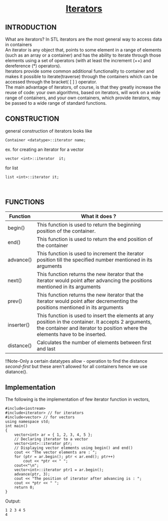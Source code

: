 <h1 align="center"><a href="#"> Iterators </a></h1>

<h2>INTRODUCTION</h2>

What are iterators? In STL iterators are the most general way to access data in containers<br>
An iterator is any object that, points to some element in a range of elements (such as an array or a container) and has the ability 
to iterate through those elements using a set of operators (with at least the increment (++) and dereference (*) operators).<br>
Iterators provide some common additional functionality to container and makes it possible to iterate(traverse) through the containers which
can be accessed through the bracket( [ ] ) operator.<br>
The main advantage of iterators, of course, is that they greatly increase the reuse of code: your own algorithms, based on iterators, will work on a wide range of containers, and your own containers, 
which provide iterators, may be passed to a wide range of standard functions.

<h2>CONSTRUCTION</h2>
general construction of iterators looks like

```
Container <datatype>::iterator name;
```
ex. for creating an iterator for a vector

```
vector <int>::iterator  it;
```

for list

```
list <int>::iterator it;
```
<br>

<h2>FUNCTIONS</h2>

| <center>Function </center>    | <center>What it does ?</center>  |
| :------------- | :------------- |
| <a>begin()</a>        |This function is used to return the beginning position of the container.       |
| <a>end()</a>        |This function is used to return the end position of the container       |
| <a>advance()</a>        |This function is used to increment the iterator position till the specified number mentioned in its arguments       |
| <a>next()</a>        |This function returns the new iterator that the iterator would point after advancing the positions mentioned in its arguments     |
| <a>prev()</a>        |This function returns the new iterator that the iterator would point after decrementing the positions mentioned in its arguments       |
| <a>inserter()</a>        |    This function is used to insert the elements at any position in the container. It accepts 2 arguments, the container and iterator to position where the elements have to be inserted.   |
| <a>distance()</a>        |Calculates the number of elements between first and last|

!!Note-Only a certain datatypes allow - operation to find the distance *second-first* but these aren't allowed for all containers hence we use diatance().  

<h2>Implementation</h2>

The following is the implementation of few iterator function in vectors,
```
#include<iostream>
#include<iterator> // for iterators
#include<vector> // for vectors
using namespace std;
int main()
{
    vector<int> ar = { 1, 2, 3, 4, 5 };
    // Declaring iterator to a vector
    vector<int>::iterator ptr;
    // Displaying vector elements using begin() and end()
    cout << "The vector elements are : ";
    for (ptr = ar.begin(); ptr < ar.end(); ptr++)
        cout << *ptr << " ";
    cout<<"\n";
    vector<int>::iterator ptr1 = ar.begin();
    advance(ptr, 3);
    cout << "The position of iterator after advancing is : ";
    cout << *ptr << " ";
    return 0;    
}
```
Output:
```
1 2 3 4 5
4
```
<br>
